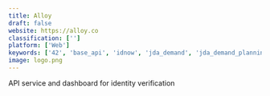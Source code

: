 ```yaml
---
title: Alloy
draft: false 
website: https://alloy.co
classification: ['']
platform: ['Web']
keywords: ['42', 'base_api', 'idnow', 'jda_demand', 'jda_demand_planning', 'netstock', 'numerator_insights_(formerly_infoscout_insights)', 'path_finder', 'personali', 'pricetrack', 'sps_commerce_analytics', 'sales_temperature', 'simpleid', 'skubrain', 'verifier', 'lemlist', 're•currency']
image: logo.png
---
```

API service and dashboard for identity verification